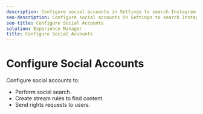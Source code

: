 ```yaml
---
description: Configure social accounts in Settings to search Instagram or Twitter from within Livefyre.
seo-description: Configure social accounts in Settings to search Instagram or Twitter from within Livefyre.
seo-title: Configure Social Accounts
solution: Experience Manager
title: Configure Social Accounts
---
```


# Configure Social Accounts

Configure social accounts to:

* Perform social search.
* Create stream rules to find content.
* Send rights requests to users.
